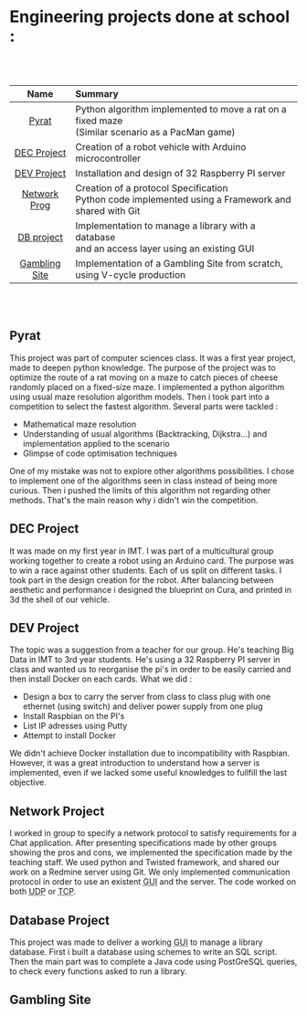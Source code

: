 # Engineering projects done at school :

</br></br>

| Name | Summary | 
| :-------: | :------ |
| [Pyrat](#pyrat) | Python algorithm implemented to move a rat on a fixed maze </br>(Similar scenario as a PacMan game) |
| [DEC Project](#dec-project) | Creation of a robot vehicle with Arduino microcontroller |
| [DEV Project](#dev-project)  | Installation and design of 32 Raspberry PI server |
| [Network Prog](#network-prog)  | Creation of a protocol Specification </br> Python code implemented using a Framework and shared with Git |
| [DB project](#database-project)  | Implementation to manage a library with a database </br> and an access layer using an existing GUI </br>  |
| [Gambling Site](#gambling-site)  | Implementation of a Gambling Site from scratch, using V-cycle production  |

</br></br>

<h2>Pyrat</h2>

This project was part of computer sciences class. It was a first year project, made to deepen python knowledge.
The purpose of the project was to optimize the route of a rat moving on a 
maze to catch pieces of cheese randomly placed on a fixed-size maze.
I implemented a python algorithm using usual maze resolution algorithm models. 
Then i took part into a competition to select the fastest algorithm.
Several parts were tackled :
* Mathematical maze resolution
* Understanding of usual algorithms (Backtracking, Dijkstra...) and implementation applied to the scenario
* Glimpse of code optimisation techniques

One of my mistake was not to explore other algorithms possibilities. I chose to implement one of the algorithms seen in class 
instead of being more curious. Then i pushed the limits of this algorithm not regarding other methods. 
That's the main reason why i didn't win the competition.


<h2>DEC Project</h2>

It was made on my first year in IMT. I was part of a multicultural group working together to create a robot
using an Arduino card. The purpose was to win a race against other students.
Each of us split on different tasks. I took part in the design creation for the robot. 
After balancing between aesthetic and performance
i designed the blueprint on Cura, and printed in 3d the shell of our vehicle.

<h2>DEV Project</h2>

The topic was a suggestion from a teacher for our group. He's teaching Big Data in IMT to 3rd year students. He's using a 32 Raspberry PI 
server in class and wanted us to reorganise the pi's in order to be easily carried and 
then install Docker on each cards. What we did :
* Design a box to carry the server from class to class plug with one ethernet (using switch) and deliver power supply from one plug
* Install Raspbian on the PI's
* List IP adresses using Putty
* Attempt to install Docker

We didn't achieve Docker installation due to incompatibility with Raspbian. However, it was a great introduction to understand how a server is implemented, even if we lacked some useful knowledges to fullfill the last objective.

<h2>Network Project</h2>

I worked in group to specify a network protocol to satisfy requirements for a Chat application. After presenting specifications made by other groups showing the pros and cons, we implemented the specification made by the teaching staff. We used python and Twisted framework, and shared our work on a Redmine server using Git. We only implemented communication protocol in order to use an existent <abbr title="Graphical User Interface">GUI</abbr> and the server. The code worked on both <abbr title="User Datagram Protocol">UDP</abbr> or <abbr title="Transomission Control Protocol">TCP</abbr>.

<h2>Database Project</h2>

This project was made to deliver a working <abbr title="Graphical User Interface">GUI</abbr> to manage a library database. First i built a database using schemes to write an SQL script. Then the main part was to complete a Java code using PostGreSQL queries, to check every functions asked to run a library.

<h2>Gambling Site</h2>
